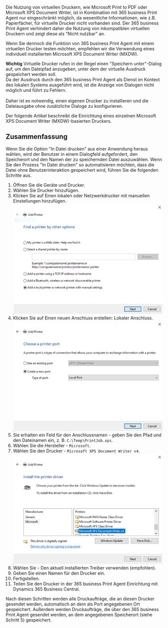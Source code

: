 Die Nutzung von virtuellen Druckern, wie Microsoft Print to PDF oder Microsoft XPS Document Writer, ist in Kombination mit 365 business Print Agent nur eingeschränkt möglich, da wesentliche Informationen, wie z.B. Papierfächer, für virtuelle Drucker nicht vorhanden sind.
Der 365 business Print Agent verhindert daher die Nutzung von inkompatiblen virtuellen Druckern und zeigt diese als "Nicht nutzbar" an.

Wenn Sie dennoch die Funktion von 365 business Print Agent mit einem virtuellen Drucker testen möchten, empfehlen wir die Verwendung eines individuell installierten Microsoft XPS Document Writer (MXDW).

<div class="alert alert-info">
    <i class="fa-solid fa-lightbulb"></i> <strong>Wichtig</strong> Virtuelle Drucker rufen in der Regel einen "Speichern unter"-Dialog auf, um den Dateipfad anzugeben, unter dem der virtuelle Ausdruck gespeichert werden soll.<br>Da der Ausdruck durch den 365 business Print Agent als Dienst im Kontext des lokalen Systems ausgeführt wird, ist die Anzeige von Dialogen nicht möglich und führt zu Fehlern.<br><br>Daher ist es notwendig, einen eigenen Drucker zu installieren und die Dateiausgabe ohne zusätzliche Dialoge zu konfigurieren.
</div>

Der folgende Artikel beschreibt die Einrichtung eines einzelnen Microsoft XPS Document Writer (MXDW)-basierten Druckers.

## Zusammenfassung

Wenn Sie die Option "In Datei drucken" aus einer Anwendung heraus wählen, wird der Benutzer in einem Dialogfeld aufgefordert, den Speicherort und den Namen der zu speichernden Datei auszuwählen. Wenn Sie den Prozess "In Datei drucken" so automatisieren möchten, dass die Datei ohne Benutzerinteraktion gespeichert wird, führen Sie die folgenden Schritte aus.

1. Öffnen Sie die Geräte und Drucker.
2. Wählen Sie Drucker hinzufügen.
3. Klicken Sie auf Einen lokalen oder Netzwerkdrucker mit manuellen Einstellungen hinzufügen.<br>![Find a printer by other options dialog](/assets/images/365-business-print-agent/1062d8a1ab2ec8922f457cc23dd6c50d8f6b1bc0f58344d43481ea4b962d11eb.png)
4. Klicken Sie auf Einen neuen Anschluss erstellen: Lokaler Anschluss.<br>![Create a new port: Local Port](/assets/images/365-business-print-agent/7ab8a8f098dcb9c886ac9540a3b8e967fe476b3aa49d4d3628d833995079056e.png)
5. Sie erhalten ein Feld für den Anschlussnamen - geben Sie den Pfad und den Dateinamen ein, z. B. `C:\Temp\PrintJob.xps`.
6. Wählen Sie die Hersteller - `Microsoft`.
7. Wählen Sie den Drucker - `Microsoft XPS Document Writer v4`.<br>![Install the printer driver dialog](/assets/images/365-business-print-agent/9c5fc601bb9842bccf3df601502307b88455e37363aad807034ad5df2a3c9780.png)
8. Wählen Sie - Den aktuell installierten Treiber verwenden (empfohlen).
9. Geben Sie einen Namen für den Drucker ein.
10. Fertigstellen.
11. Teilen Sie den Drucker in der 365 business Print Agent Einrichtung mit Dynamics 365 Business Central.

Nach diesen Schritten werden alle Druckaufträge, die an diesen Drucker gesendet werden, automatisch an dem als Port angegebenen Ort gespeichert. Außerdem werden Druckaufträge, die über den 365 business Print Agent gesendet werden, an dem angegebenen Speicherort (siehe Schritt 5) gespeichert.